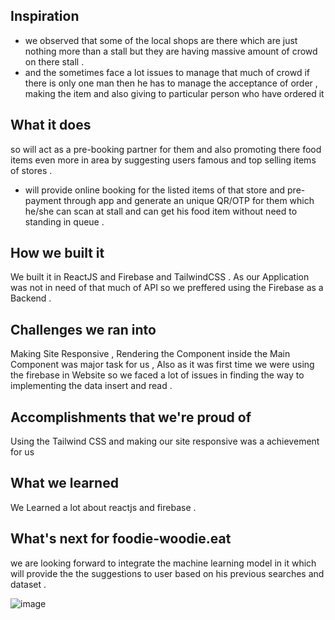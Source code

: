 ## Inspiration
- we observed that some of the local shops are there which are just nothing more than a stall but they are having massive amount of crowd on there stall .
- and the sometimes face a lot issues to manage that much of crowd if there is only one man then he has to manage the acceptance of order , making the item and also giving to particular person who have ordered it

## What it does
so will act as a pre-booking partner for them and also promoting there food items even more in area by suggesting users famous and top selling items of stores . 
- will provide online booking for the listed items of that store and pre-payment through app and generate an unique QR/OTP for them which he/she can scan at stall and can get his food item without need to standing in queue .

## How we built it
We built it in ReactJS and Firebase and TailwindCSS . As our Application was not in need of that much of API so we preffered using the Firebase as a Backend .

## Challenges we ran into
Making Site Responsive , Rendering the Component inside the Main Component was major task for us , Also as it was first time we were using the firebase in Website so we faced a lot of issues in finding the way to implementing the data insert and read .

## Accomplishments that we're proud of
Using the Tailwind CSS and making our site responsive was a achievement for us 

## What we learned
We Learned a lot about reactjs and firebase .

## What's next for foodie-woodie.eat
we are looking forward to integrate the machine learning model in it which will provide the the suggestions to user based on his previous searches and dataset .

![image](https://user-images.githubusercontent.com/100410039/217234390-52ab4eee-3aa1-443a-b11f-89e0fe5b87d5.png)
